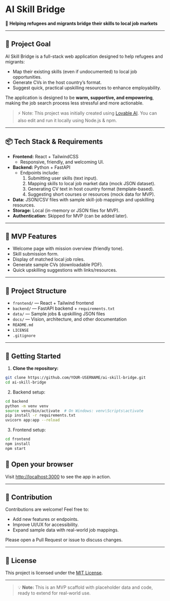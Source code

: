 # AI Skill Bridge

🌟 **Helping refugees and migrants bridge their skills to local job markets**  

---

## 🎯 Project Goal
AI Skill Bridge is a full-stack web application designed to help refugees and migrants:  

- Map their existing skills (even if undocumented) to local job opportunities.  
- Generate CVs in the host country’s format.  
- Suggest quick, practical upskilling resources to enhance employability.  

The application is designed to be **warm, supportive, and empowering**, making the job search process less stressful and more actionable.

> ⚡ Note: This project was initially created using [Lovable AI](https://lovable.dev). You can also edit and run it locally using Node.js & npm.

---

## 📦 Tech Stack & Requirements

- **Frontend:** React + TailwindCSS  
  - Responsive, friendly, and welcoming UI.  
- **Backend:** Python + FastAPI  
  - Endpoints include:
    1. Submitting user skills (text input).  
    2. Mapping skills to local job market data (mock JSON dataset).  
    3. Generating CV text in host country format (template-based).  
    4. Suggesting short courses or resources (mock data for MVP).  
- **Data:** JSON/CSV files with sample skill-job mappings and upskilling resources.  
- **Storage:** Local (in-memory or JSON files for MVP).  
- **Authentication:** Skipped for MVP (can be added later).  

---

## 🧩 MVP Features

- Welcome page with mission overview (friendly tone).  
- Skill submission form.  
- Display of matched local job roles.  
- Generate sample CVs (downloadable PDF).  
- Quick upskilling suggestions with links/resources.  

---

## 📂 Project Structure

- `frontend/` — React + Tailwind frontend  
- `backend/` — FastAPI backend + `requirements.txt`  
- `data/` — Sample jobs & upskilling JSON files  
- `docs/` — Vision, architecture, and other documentation  
- `README.md`  
- `LICENSE`  
- `.gitignore`

---

## 🚀 Getting Started

1. **Clone the repository:**

```bash
git clone https://github.com/YOUR-USERNAME/ai-skill-bridge.git
cd ai-skill-bridge
```

2. Backend setup:

```bash
cd backend
python -m venv venv
source venv/bin/activate  # On Windows: venv\Scripts\activate
pip install -r requirements.txt
uvicorn app:app --reload
```

3. Frontend setup:

```bash
cd frontend
npm install
npm start
```

## 🚀 Open your browser
Visit [http://localhost:3000](http://localhost:3000) to see the app in action.

---

## 📖 Contribution
Contributions are welcome! Feel free to:

- Add new features or endpoints.
- Improve UI/UX for accessibility.
- Expand sample data with real-world job mappings.

Please open a Pull Request or issue to discuss changes.

---

## 📝 License
This project is licensed under the [MIT License](LICENSE).

---

> 💡 **Note:** This is an MVP scaffold with placeholder data and code, ready to extend for real-world use.



























